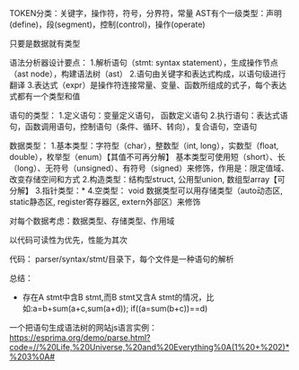 TOKEN分类：关键字，操作符，符号，分界符，常量
AST有个一级类型：声明(define)，段(segment)，控制(control)，操作(operate)

只要是数据就有类型


语法分析器设计要点：
1.解析语句（stmt: syntax statement），生成操作节点（ast node），构建语法树（ast）
2.语句由关键字和表达式构成，以语句级进行翻译
3.表达式（expr）是操作符连接常量、变量、函数所组成的式子，每个表达式都有一个类型和值

语句的类型：
1.定义语句：变量定义语句， 函数定义语句
2.执行语句：表达式语句，函数调用语句，控制语句（条件、循环、转向），复合语句，空语句

数据类型：
1.基本类型：字符型（char），整数型（int, long），实数型（float, double），枚举型（enum）【其值不可再分解】
基本类型可使用短（short）、长（long）、无符号（unsigned）、有符号（signed）来修饰，作用是：限定值域、改变存储空间和方式
2.构造类型：结构型struct, 公用型union, 数组型array【可分解】
3.指针类型：*
4.空类型： void
数据类型可以用存储类型（auto动态区, static静态区, register寄存器区, extern外部区）来修饰

对每个数据考虑：数据类型、存储类型、作用域

以代码可读性为优先，性能为其次

代码：
parser/syntax/stmt/目录下，每个文件是一种语句的解析

总结：
- 存在A stmt中含B stmt,而B stmt又含A stmt的情况，比如:a=b+sum(a+c,sum(a+d)); if((a=sum(b+c))==d)


一个把语句生成语法树的网站js语言实例：
https://esprima.org/demo/parse.html?code=//%20Life,%20Universe,%20and%20Everything%0A(1%20+%202)*%203%0A#